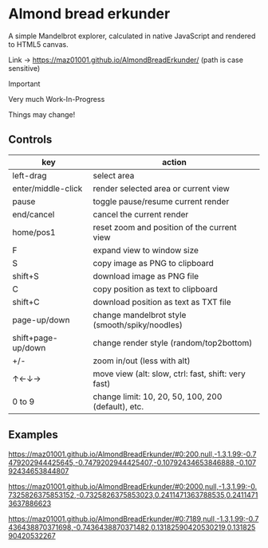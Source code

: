 # Almond bread erkunder

A simple Mandelbrot explorer, calculated in native JavaScript and rendered to HTML5 canvas.

Link → <https://maz01001.github.io/AlmondBreadErkunder/> (path is case sensitive)

> [!IMPORTANT]
>
> Very much Work-In-Progress
>
> Things may change!

## Controls

| key                | action                                              |
| ------------------ | --------------------------------------------------- |
| left-drag          | select area                                         |
| enter/middle-click | render selected area or current view                |
| pause              | toggle pause/resume current render                  |
| end/cancel         | cancel the current render                           |
| home/pos1          | reset zoom and position of the current view         |
| F                  | expand view to window size                          |
| S                  | copy image as PNG to clipboard                      |
| shift+S            | download image as PNG file                          |
| C                  | copy position as text to clipboard                  |
| shift+C            | download position as text as TXT file               |
| page-up/down       | change mandelbrot style (smooth/spiky/noodles)      |
| shift+page-up/down | change render style (random/top2bottom)             |
| +/-                | zoom in/out (less with alt)                         |
| ↑←↓→               | move view (alt: slow, ctrl: fast, shift: very fast) |
| 0 to 9             | change limit: 10, 20, 50, 100, 200 (default), etc.  |

## Examples

<https://maz01001.github.io/AlmondBreadErkunder/#0:200,null,-1.3,1.99:-0.7479202944425645,-0.7479202944425407,-0.10792434653846888,-0.10792434653844807>

<https://maz01001.github.io/AlmondBreadErkunder/#0:2000,null,-1.3,1.99:-0.7325826375853152,-0.7325826375853023,0.2411471363788535,0.24114713637886623>

<https://maz01001.github.io/AlmondBreadErkunder/#0:7189,null,-1.3,1.99:-0.7436438870371698,-0.7436438870371482,0.13182590420530219,0.13182590420532267>
